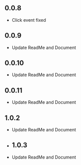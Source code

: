 ## 0.0.8

* Click event fixed

## 0.0.9

* Update ReadMe and Document

## 0.0.10

* Update ReadMe and Document

## 0.0.11

* Update ReadMe and Document

## 1.0.2

* Update ReadMe and Document

* ## 1.0.3

* Update ReadMe and Document

